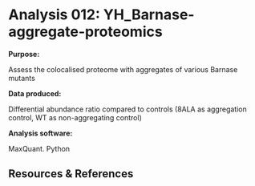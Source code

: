 # Analysis 012: YH_Barnase-aggregate-proteomics

**Purpose:** 

Assess the colocalised proteome with aggregates of various Barnase mutants

**Data produced:** 

Differential abundance ratio compared to controls (8ALA as aggregation control, WT as non-aggregating control)

**Analysis software:** 

MaxQuant. Python


## Resources & References

